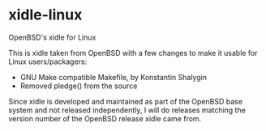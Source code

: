 # xidle-linux
OpenBSD's xidle for Linux

This is xidle taken from OpenBSD with a few changes to make it usable for Linux users/packagers:
* GNU Make compatible Makefile, by Konstantin Shalygin
* Removed pledge() from the source

Since xidle is developed and maintained as part of the OpenBSD base system and not released independently, I will do releases matching the version number of the OpenBSD release xidle came from.
